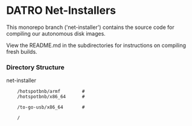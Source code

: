 # DATRO Net-Installers

This monorepo branch ('net-installer') contains the source code for compiling our autonomous disk images.

View the README.md in the subdirectories for instructions on compiling fresh builds. 


### Directory Structure

net-installer

        /hotspotbnb/armf        #
        /hotspotbnb/x86_64      #
 
        /to-go-usb/x86_64       #

        / 

